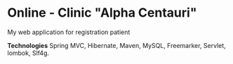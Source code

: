 # Online - Clinic "Alpha Centauri"

My web application for registration patient

**Technologies**
Spring MVC, Hibernate, Maven, MySQL, Freemarker, Servlet, lombok, Slf4g.